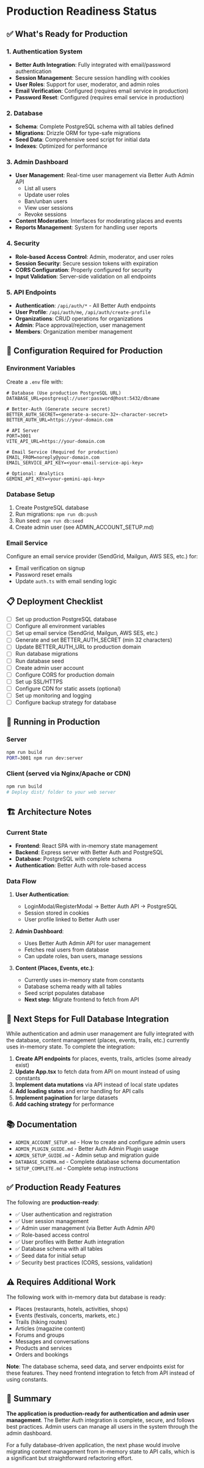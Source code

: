 # Production Readiness Status

## ✅ What's Ready for Production

### 1. Authentication System
- **Better Auth Integration**: Fully integrated with email/password authentication
- **Session Management**: Secure session handling with cookies
- **User Roles**: Support for user, moderator, and admin roles
- **Email Verification**: Configured (requires email service in production)
- **Password Reset**: Configured (requires email service in production)

### 2. Database
- **Schema**: Complete PostgreSQL schema with all tables defined
- **Migrations**: Drizzle ORM for type-safe migrations
- **Seed Data**: Comprehensive seed script for initial data
- **Indexes**: Optimized for performance

### 3. Admin Dashboard
- **User Management**: Real-time user management via Better Auth Admin API
  - List all users
  - Update user roles
  - Ban/unban users
  - View user sessions
  - Revoke sessions
- **Content Moderation**: Interfaces for moderating places and events
- **Reports Management**: System for handling user reports

### 4. Security
- **Role-based Access Control**: Admin, moderator, and user roles
- **Session Security**: Secure session tokens with expiration
- **CORS Configuration**: Properly configured for security
- **Input Validation**: Server-side validation on all endpoints

### 5. API Endpoints
- **Authentication**: `/api/auth/*` - All Better Auth endpoints
- **User Profile**: `/api/auth/me`, `/api/auth/create-profile`
- **Organizations**: CRUD operations for organizations
- **Admin**: Place approval/rejection, user management
- **Members**: Organization member management

## 🔧 Configuration Required for Production

### Environment Variables
Create a `.env` file with:

```env
# Database (Use production PostgreSQL URL)
DATABASE_URL=postgresql://user:password@host:5432/dbname

# Better-Auth (Generate secure secret)
BETTER_AUTH_SECRET=<generate-a-secure-32+-character-secret>
BETTER_AUTH_URL=https://your-domain.com

# API Server
PORT=3001
VITE_API_URL=https://your-domain.com

# Email Service (Required for production)
EMAIL_FROM=noreply@your-domain.com
EMAIL_SERVICE_API_KEY=<your-email-service-api-key>

# Optional: Analytics
GEMINI_API_KEY=<your-gemini-api-key>
```

### Database Setup
1. Create PostgreSQL database
2. Run migrations: `npm run db:push`
3. Run seed: `npm run db:seed`
4. Create admin user (see ADMIN_ACCOUNT_SETUP.md)

### Email Service
Configure an email service provider (SendGrid, Mailgun, AWS SES, etc.) for:
- Email verification on signup
- Password reset emails
- Update `auth.ts` with email sending logic

## 📋 Deployment Checklist

- [ ] Set up production PostgreSQL database
- [ ] Configure all environment variables
- [ ] Set up email service (SendGrid, Mailgun, AWS SES, etc.)
- [ ] Generate and set BETTER_AUTH_SECRET (min 32 characters)
- [ ] Update BETTER_AUTH_URL to production domain
- [ ] Run database migrations
- [ ] Run database seed
- [ ] Create admin user account
- [ ] Configure CORS for production domain
- [ ] Set up SSL/HTTPS
- [ ] Configure CDN for static assets (optional)
- [ ] Set up monitoring and logging
- [ ] Configure backup strategy for database

## 🚀 Running in Production

### Server
```bash
npm run build
PORT=3001 npm run dev:server
```

### Client (served via Nginx/Apache or CDN)
```bash
npm run build
# Deploy dist/ folder to your web server
```

## 🏗️ Architecture Notes

### Current State
- **Frontend**: React SPA with in-memory state management
- **Backend**: Express server with Better Auth and PostgreSQL
- **Database**: PostgreSQL with complete schema
- **Authentication**: Better Auth with role-based access

### Data Flow
1. **User Authentication**: 
   - LoginModal/RegisterModal → Better Auth API → PostgreSQL
   - Session stored in cookies
   - User profile linked to Better Auth user

2. **Admin Dashboard**:
   - Uses Better Auth Admin API for user management
   - Fetches real users from database
   - Can update roles, ban users, manage sessions

3. **Content (Places, Events, etc.)**:
   - Currently uses in-memory state from constants
   - Database schema ready with all tables
   - Seed script populates database
   - **Next step**: Migrate frontend to fetch from API

## 🔄 Next Steps for Full Database Integration

While authentication and admin user management are fully integrated with the database, content management (places, events, trails, etc.) currently uses in-memory state. To complete the integration:

1. **Create API endpoints** for places, events, trails, articles (some already exist)
2. **Update App.tsx** to fetch data from API on mount instead of using constants
3. **Implement data mutations** via API instead of local state updates
4. **Add loading states** and error handling for API calls
5. **Implement pagination** for large datasets
6. **Add caching strategy** for performance

## 📚 Documentation

- `ADMIN_ACCOUNT_SETUP.md` - How to create and configure admin users
- `ADMIN_PLUGIN_GUIDE.md` - Better Auth Admin Plugin usage
- `ADMIN_SETUP_GUIDE.md` - Admin setup and migration guide
- `DATABASE_SCHEMA.md` - Complete database schema documentation
- `SETUP_COMPLETE.md` - Complete setup instructions

## ✅ Production Ready Features

The following are **production-ready**:
- ✅ User authentication and registration
- ✅ User session management
- ✅ Admin user management (via Better Auth Admin API)
- ✅ Role-based access control
- ✅ User profiles with Better Auth integration
- ✅ Database schema with all tables
- ✅ Seed data for initial setup
- ✅ Security best practices (CORS, sessions, validation)

## ⚠️ Requires Additional Work

The following work with in-memory data but database is ready:
- Places (restaurants, hotels, activities, shops)
- Events (festivals, concerts, markets, etc.)
- Trails (hiking routes)
- Articles (magazine content)
- Forums and groups
- Messages and conversations
- Products and services
- Orders and bookings

**Note**: The database schema, seed data, and server endpoints exist for these features. They need frontend integration to fetch from API instead of using constants.

## 🎯 Summary

**The application is production-ready for authentication and admin user management**. The Better Auth integration is complete, secure, and follows best practices. Admin users can manage all users in the system through the admin dashboard.

For a fully database-driven application, the next phase would involve migrating content management from in-memory state to API calls, which is a significant but straightforward refactoring effort.
